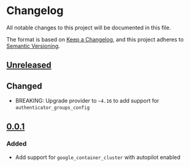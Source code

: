 # Changelog

All notable changes to this project will be documented in this file.

The format is based on [Keep a Changelog](https://keepachangelog.com/en/1.0.0/),
and this project adheres to [Semantic Versioning](https://semver.org/spec/v2.0.0.html).

## [Unreleased]

## Changed

- BREAKING: Upgrade provider to `~4.16` to add support for `authenticator_groups_config`

## [0.0.1]

### Added

- Add support for `google_container_cluster` with autopilot enabled

[unreleased]: https://github.com/mineiros-io/terraform-google-gke-autopilot-cluster/compare/v0.0.1...HEAD
<!-- [0.0.2]: https://github.com/mineiros-io/terraform-google-gke-autopilot-cluster/compare/v0.0.1...v0.0.2 -->
[0.0.1]: https://github.com/mineiros-io/terraform-google-gke-autopilot-cluster/releases/tag/v0.0.1
